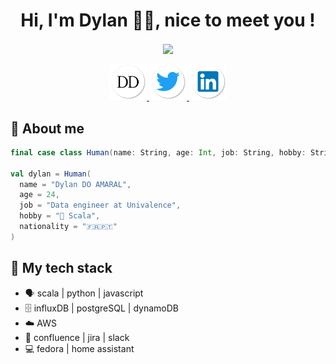 
<h1 align="center">Hi, I'm Dylan 🦉👋, nice to meet you !</h1>

<p align="center">
  <a href="https://github.com/dylandoamaral">
    <img align="center" src="https://github-readme-stats.vercel.app/api?username=dylandoamaral&theme=vue&show_icons=true" />
  </a>
</P>

<p align="center">
  <a href="https://www.dylan.doamaral.dev/">
    <img src="https://raw.githubusercontent.com/dylandoamaral/dylandoamaral/master/images/dylan.png" width="60px" height="60px"/>
  </a>

  <a href="https://twitter.com/dylandmrl">
    <img src="https://raw.githubusercontent.com/dylandoamaral/dylandoamaral/master/images/twitter.png" width="60px" height="60px"/>
  </a>
  <a href="https://www.linkedin.com/in/dylandoamaral/">
    <img src="https://raw.githubusercontent.com/dylandoamaral/dylandoamaral/master/images/linkedin.png" width="60px" height="60px"/>
  </a>
</p>

## 👦 About me

```scala
final case class Human(name: String, age: Int, job: String, hobby: String, nationality: String)

val dylan = Human(
  name = "Dylan DO AMARAL",
  age = 24,
  job = "Data engineer at Univalence",
  hobby = "💛 Scala",
  nationality = "🇫🇷🇵🇹"
)
```

## 🧰 My tech stack

- 🗣️ scala | python | javascript
- 🗄️ influxDB | postgreSQL | dynamoDB
- ☁️ AWS
- 🧸 confluence | jira | slack
- 💻 fedora | home assistant

